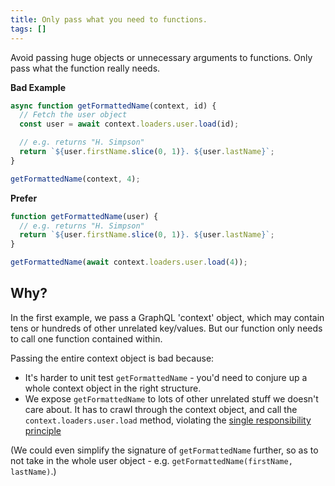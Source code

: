```yaml
---
title: Only pass what you need to functions.
tags: []
---
```


Avoid passing huge objects or unnecessary arguments to functions. Only pass what
the function really needs.

**Bad Example**

```js
async function getFormattedName(context, id) {
  // Fetch the user object
  const user = await context.loaders.user.load(id);

  // e.g. returns "H. Simpson"
  return `${user.firstName.slice(0, 1)}. ${user.lastName}`;
}

getFormattedName(context, 4);
```

**Prefer**

```js
function getFormattedName(user) {
  // e.g. returns "H. Simpson"
  return `${user.firstName.slice(0, 1)}. ${user.lastName}`;
}

getFormattedName(await context.loaders.user.load(4));
```

## Why?

In the first example, we pass a GraphQL 'context' object, which may contain tens
or hundreds of other unrelated key/values. But our function only needs to call
one function contained within.

Passing the entire context object is bad because:

- It's harder to unit test `getFormattedName` - you'd need to conjure up a whole
  context object in the right structure.
- We expose `getFormattedName` to lots of other unrelated stuff we doesn't care
  about. It has to crawl through the context object, and call the
  `context.loaders.user.load` method, violating the [single responsibility
  principle](https://www.google.com/search?q=function+single+responsibility+principle)

(We could even simplify the signature of `getFormattedName` further, so as to not
take in the whole user object - e.g. `getFormattedName(firstName, lastName)`.)